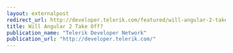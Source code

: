 ```yaml
---
layout: externalpost
redirect_url: http://developer.telerik.com/featured/will-angular-2-take-off/
title: Will Angular 2 Take Off?
publication_name: "Telerik Developer Network"
publication_url: "http://developer.telerik.com/"
---
```


